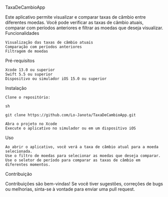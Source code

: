 
TaxaDeCambioApp

Este aplicativo permite visualizar e comparar taxas de câmbio entre diferentes moedas. Você pode verificar as taxas de câmbio atuais, comparar com períodos anteriores e filtrar as moedas que deseja visualizar.
Funcionalidades

    Visualização das taxas de câmbio atuais
    Comparação com períodos anteriores
    Filtragem de moedas

Pré-requisitos

    Xcode 13.0 ou superior
    Swift 5.5 ou superior
    Dispositivo ou simulador iOS 15.0 ou superior

Instalação

    Clone o repositório:

    sh

    git clone https://github.com/Lo-Janota/TaxaDeCambioApp.git

    Abra o projeto no Xcode
    Execute o aplicativo no simulador ou em um dispositivo iOS

Uso

    Ao abrir o aplicativo, você verá a taxa de câmbio atual para a moeda selecionada.
    Use o filtro de moedas para selecionar as moedas que deseja comparar.
    Use o seletor de período para comparar as taxas de câmbio em diferentes momentos.

Contribuição

Contribuições são bem-vindas! Se você tiver sugestões, correções de bugs ou melhorias, sinta-se à vontade para enviar uma pull request.
